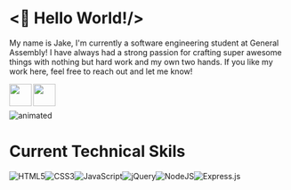# <👋 Hello World!/>

My name is Jake, I'm currently a software engineering student at General Assembly! I have always had a strong passion for crafting super awesome things with nothing but hard work and my own two hands. If you like my work here, feel free to reach out and let me know!

<a href="https://www.linkedin.com/in/jacob-walton-990655234/"><img align="left" src="https://raw.githubusercontent.com/yushi1007/yushi1007/main/images/linkedin.svg" width="40px"/></a>
<a href="https://www.instagram.com/wheres_walto_/"><img align="left" src="https://raw.githubusercontent.com/yushi1007/yushi1007/main/images/instagram.svg" width="40px"/></a>
<br></br>

<p align="left">
  <img src="https://user-images.githubusercontent.com/102636860/167697603-c1694d72-6df6-4359-a2dd-480f647d57a1.gif" alt="animated" />
</p>








# Current Technical Skils
![HTML5](https://img.shields.io/badge/html5-%23E34F26.svg?style=for-the-badge&logo=html5&logoColor=white)![CSS3](https://img.shields.io/badge/css3-%231572B6.svg?style=for-the-badge&logo=css3&logoColor=white)![JavaScript](https://img.shields.io/badge/javascript-%23323330.svg?style=for-the-badge&logo=javascript&logoColor=%23F7DF1E)![jQuery](https://img.shields.io/badge/jquery-%230769AD.svg?style=for-the-badge&logo=jquery&logoColor=white)![NodeJS](https://img.shields.io/badge/node.js-6DA55F?style=for-the-badge&logo=node.js&logoColor=white)![Express.js](https://img.shields.io/badge/express.js-%23404d59.svg?style=for-the-badge&logo=express&logoColor=%2361DAFB)

